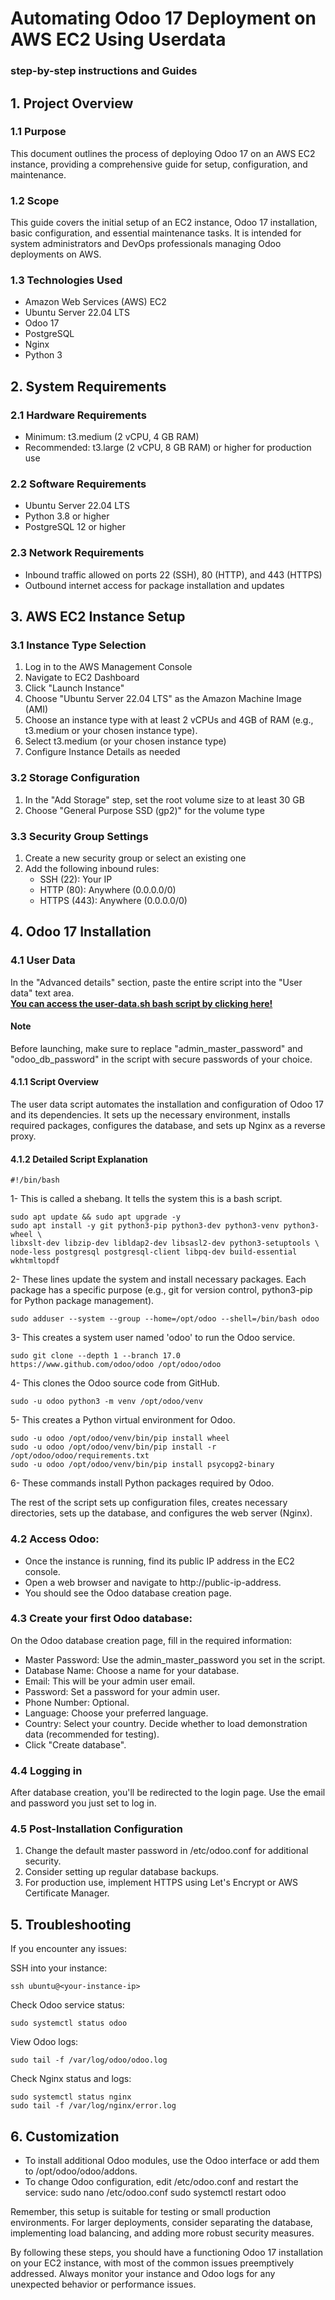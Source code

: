 # Automating Odoo 17 Deployment on AWS EC2 Using Userdata
### step-by-step instructions and Guides

## 1. Project Overview

### 1.1 Purpose
This document outlines the process of deploying Odoo 17 on an AWS EC2 instance, providing a comprehensive guide for setup, configuration, and maintenance.

### 1.2 Scope
This guide covers the initial setup of an EC2 instance, Odoo 17 installation, basic configuration, and essential maintenance tasks. It is intended for system administrators and DevOps professionals managing Odoo deployments on AWS.

### 1.3 Technologies Used
- Amazon Web Services (AWS) EC2
- Ubuntu Server 22.04 LTS
- Odoo 17
- PostgreSQL
- Nginx
- Python 3

## 2. System Requirements

### 2.1 Hardware Requirements
- Minimum: t3.medium (2 vCPU, 4 GB RAM)
- Recommended: t3.large (2 vCPU, 8 GB RAM) or higher for production use

### 2.2 Software Requirements
- Ubuntu Server 22.04 LTS
- Python 3.8 or higher
- PostgreSQL 12 or higher

### 2.3 Network Requirements
- Inbound traffic allowed on ports 22 (SSH), 80 (HTTP), and 443 (HTTPS)
- Outbound internet access for package installation and updates

## 3. AWS EC2 Instance Setup

### 3.1 Instance Type Selection
1. Log in to the AWS Management Console
2. Navigate to EC2 Dashboard
3. Click "Launch Instance"
4. Choose "Ubuntu Server 22.04 LTS" as the Amazon Machine Image (AMI)
5. Choose an instance type with at least 2 vCPUs and 4GB of RAM (e.g., t3.medium or your chosen instance type).
5. Select t3.medium (or your chosen instance type)
6. Configure Instance Details as needed

### 3.2 Storage Configuration
1. In the "Add Storage" step, set the root volume size to at least 30 GB
2. Choose "General Purpose SSD (gp2)" for the volume type

### 3.3 Security Group Settings
1. Create a new security group or select an existing one
2. Add the following inbound rules:
   - SSH (22): Your IP
   - HTTP (80): Anywhere (0.0.0.0/0)
   - HTTPS (443): Anywhere (0.0.0.0/0)

## 4. Odoo 17 Installation

### 4.1 User Data 
In the "Advanced details" section, paste the entire script into the "User data" text area.
 <br />
    <a href="https://raw.githubusercontent.com/medenhan/Odoo17/main/user-data.sh"><strong>You can access the user-data.sh bash script by clicking here! </strong></a>    <br />

#### Note 
 Before launching, make sure to replace "admin_master_password" and "odoo_db_password" in the script with secure passwords of your choice.

#### 4.1.1 Script Overview
The user data script automates the installation and configuration of Odoo 17 and its dependencies. It sets up the necessary environment, installs required packages, configures the database, and sets up Nginx as a reverse proxy.

#### 4.1.2 Detailed Script Explanation
    #!/bin/bash
1- This is called a shebang. It tells the system this is a bash script.

    sudo apt update && sudo apt upgrade -y
    sudo apt install -y git python3-pip python3-dev python3-venv python3-wheel \
    libxslt-dev libzip-dev libldap2-dev libsasl2-dev python3-setuptools \
    node-less postgresql postgresql-client libpq-dev build-essential wkhtmltopdf
2- These lines update the system and install necessary packages. Each package has a specific purpose (e.g., git for version control, python3-pip for Python package management).

    sudo adduser --system --group --home=/opt/odoo --shell=/bin/bash odoo
3- This creates a system user named 'odoo' to run the Odoo service.

    sudo git clone --depth 1 --branch 17.0 https://www.github.com/odoo/odoo /opt/odoo/odoo
4- This clones the Odoo source code from GitHub.

    sudo -u odoo python3 -m venv /opt/odoo/venv
5- This creates a Python virtual environment for Odoo.

    sudo -u odoo /opt/odoo/venv/bin/pip install wheel
    sudo -u odoo /opt/odoo/venv/bin/pip install -r /opt/odoo/odoo/requirements.txt
    sudo -u odoo /opt/odoo/venv/bin/pip install psycopg2-binary

6- These commands install Python packages required by Odoo.

The rest of the script sets up configuration files, creates necessary directories, sets up the database, and configures the web server (Nginx).

### 4.2 Access Odoo:
   - Once the instance is running, find its public IP address in the EC2 console.
   - Open a web browser and navigate to http://public-ip-address.
   - You should see the Odoo database creation page.

### 4.3 Create your first Odoo database:
On the Odoo database creation page, fill in the required information:
   - Master Password: Use the admin_master_password you set in the script.
   - Database Name: Choose a name for your database.
   - Email: This will be your admin user email.
   - Password: Set a password for your admin user.
   - Phone Number: Optional.
   - Language: Choose your preferred language.
   - Country: Select your country.
Decide whether to load demonstration data (recommended for testing).
   - Click "Create database".

### 4.4 Logging in
After database creation, you'll be redirected to the login page.
Use the email and password you just set to log in.

### 4.5 Post-Installation Configuration
1. Change the default master password in /etc/odoo.conf for additional security.
2. Consider setting up regular database backups.
3. For production use, implement HTTPS using Let's Encrypt or AWS Certificate Manager.

## 5. Troubleshooting

If you encounter any issues:

SSH into your instance:

    ssh ubuntu@<your-instance-ip>

Check Odoo service status:

    sudo systemctl status odoo

View Odoo logs:

    sudo tail -f /var/log/odoo/odoo.log

Check Nginx status and logs:

    sudo systemctl status nginx
    sudo tail -f /var/log/nginx/error.log

## 6. Customization

   - To install additional Odoo modules, use the Odoo interface or add them to /opt/odoo/odoo/addons.
   - To change Odoo configuration, edit /etc/odoo.conf and restart the service:
    sudo nano /etc/odoo.conf
    sudo systemctl restart odoo

Remember, this setup is suitable for testing or small production environments. For larger deployments, consider separating the database, implementing load balancing, and adding more robust security measures.

By following these steps, you should have a functioning Odoo 17 installation on your EC2 instance, with most of the common issues preemptively addressed. Always monitor your instance and Odoo logs for any unexpected behavior or performance issues.
